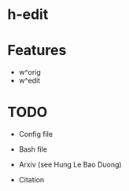 # h-edit


# Features
- w^orig
- w^edit

# TODO

- Config file

- Bash file

- Arxiv (see Hung Le Bao Duong)

- Citation